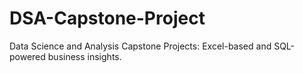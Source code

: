 # DSA-Capstone-Project
Data Science and Analysis Capstone Projects: Excel-based and SQL-powered business insights.
